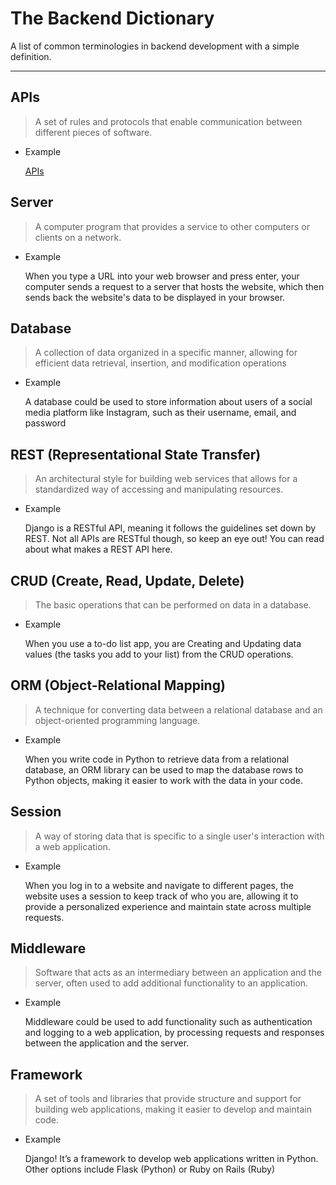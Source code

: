 # The Backend Dictionary

A list of common terminologies in backend development with a simple definition. 

---

## APIs

> A set of rules and protocols that enable communication between different pieces of software.
> 
- Example
    
    [APIs](https://www.notion.so/APIs-158298affaed40d384a0ccaceb4015dd)
    

## Server

> A computer program that provides a service to other computers or clients on a network.
> 
- Example
    
    When you type a URL into your web browser and press enter, your computer sends a request to a server that hosts the website, which then sends back the website's data to be displayed in your browser.
    

## Database

> A collection of data organized in a specific manner, allowing for efficient data retrieval, insertion, and modification operations
> 
- Example
    
    A database could be used to store information about users of a social media platform like Instagram, such as their username, email, and password
    

## REST (Representational State Transfer)

> An architectural style for building web services that allows for a standardized way of accessing and manipulating resources.
> 
- Example
    
    Django is a RESTful API, meaning it follows the guidelines set down by REST. Not all APIs are RESTful though, so keep an eye out! You can read about what makes a REST API here. 
    

## CRUD (Create, Read, Update, Delete)

> The basic operations that can be performed on data in a database.
> 
- Example
    
    When you use a to-do list app, you are Creating and Updating data values (the tasks you add to your list) from the CRUD operations.
    

## ORM (Object-Relational Mapping)

> A technique for converting data between a relational database and an object-oriented programming language.
> 
- Example
    
    When you write code in Python to retrieve data from a relational database, an ORM library can be used to map the database rows to Python objects, making it easier to work with the data in your code.
    

## Session

> A way of storing data that is specific to a single user's interaction with a web application.
> 
- Example
    
    When you log in to a website and navigate to different pages, the website uses a session to keep track of who you are, allowing it to provide a personalized experience and maintain state across multiple requests.
    

## Middleware

> Software that acts as an intermediary between an application and the server, often used to add additional functionality to an application.
> 
- Example
    
    Middleware could be used to add functionality such as authentication and logging to a web application, by processing requests and responses between the application and the server.
    

## Framework

> A set of tools and libraries that provide structure and support for building web applications, making it easier to develop and maintain code.
> 
- Example
    
    Django! It’s a framework to develop web applications written in Python. Other options include Flask (Python) or Ruby on Rails (Ruby)